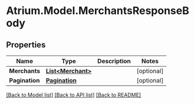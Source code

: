 # Atrium.Model.MerchantsResponseBody
## Properties

Name | Type | Description | Notes
------------ | ------------- | ------------- | -------------
**Merchants** | [**List&lt;Merchant&gt;**](Merchant.md) |  | [optional] 
**Pagination** | [**Pagination**](Pagination.md) |  | [optional] 

[[Back to Model list]](../README.md#documentation-for-models) [[Back to API list]](../README.md#documentation-for-api-endpoints) [[Back to README]](../README.md)

